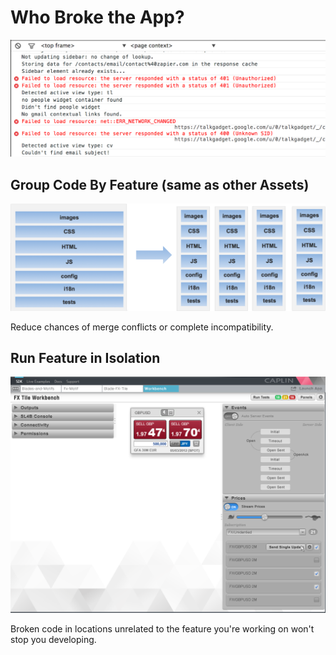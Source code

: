 # Who Broke the App?

![](../img/error.png)

## Group Code By Feature (same as other Assets)

![](../img/asset-structure.png)

Reduce chances of merge conflicts or complete incompatibility.

## Run Feature in Isolation

![](../img/workbench_v2.png)

Broken code in locations unrelated to the feature you're working on won't stop you developing.
